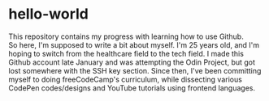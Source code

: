 # hello-world
This repository contains my progress with learning how to use Github.
<br>
So here, I'm supposed to write a bit about myself. I'm 25 years old, and I'm hoping to switch from the healthcare field to the tech field. I made this Github account late January and was attempting the Odin Project, but got lost somewhere with the SSH key section. Since then, I've been committing myself to doing freeCodeCamp's curriculum, while dissecting various CodePen codes/designs and YouTube tutorials using frontend languages.
